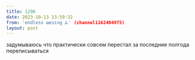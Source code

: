 ```yaml
---
title: 1296
date: 2023-10-13 13:59:32
from: 'endless шизing ⍼' (channel1162404975)
layout: post
---
```


задумываюсь что практически совсем перестал за последние полгода переписываться
